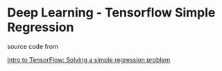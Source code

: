 # Deep Learning - Tensorflow Simple Regression

source code from 

[Intro to TensorFlow: Solving a simple regression problem](https://medium.com/@saxenarohan97/intro-to-tensorflow-solving-a-simple-regression-problem-e87b42fd4845)




